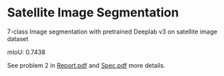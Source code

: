 # Satellite Image Segmentation

7-class Image segmentation with pretrained Deeplab v3 on satellite image dataset

mIoU: 0.7438

See problem 2 in [Report.pdf](./Report.pdf) and [Spec.pdf](Spec.pdf)  more details.
